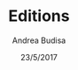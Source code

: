 ---
title: Editions
description: This article describes the key features of all the SysKit editions.
author: Andrea Budisa
date: 23/5/2017
---